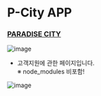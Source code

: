 # P-City APP
### [PARADISE CITY](https://www.p-city.com/)
![image](https://user-images.githubusercontent.com/99133426/236991263-1d5c16c3-cd5d-4149-9a59-8eca1edd27cf.png)
* 고객지원에 관한 페이지입니다.  
    ※ node_modules 비포함!
  
![image](https://user-images.githubusercontent.com/99133426/236996364-ffb5e7f8-4943-4909-80f7-3ab7520b3fd0.png)